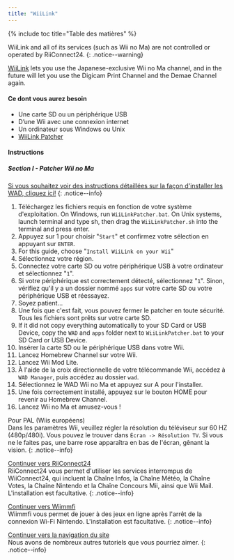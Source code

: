 ```yaml
---
title: "WiiLink"
---
```


{% include toc title="Table des matières" %}

WiiLink and all of its services (such as Wii no Ma) are not controlled or operated by RiiConnect24.
{: .notice--warning}

[WiiLink](https://wiilink24.com/) lets you use the Japanese-exclusive Wii no Ma channel, and in the future will let you use the Digicam Print Channel and the Demae Channel again.

#### Ce dont vous aurez besoin

* Une carte SD ou un périphérique USB
* D’une Wii avec une connexion internet
* Un ordinateur sous Windows ou Unix
* [WiiLink Patcher](https://github.com/WiiLink24/WiiLink24-Patcher/releases)

#### Instructions

##### Section I - Patcher Wii no Ma

[Si vous souhaitez voir des instructions détaillées sur la façon d'installer les WAD, cliquez ici!](wiimodlite)
{: .notice--info}

1. Téléchargez les fichiers requis en fonction de votre système d'exploitation. On Windows, run `WiiLinkPatcher.bat`. On Unix systems, launch terminal and type sh, then drag the `WiiLinkPatcher.sh` into the terminal and press enter.
2. Appuyez sur 1 pour choisir "`Start`" et confirmez votre sélection en appuyant sur `ENTER`.
3. For this guide, choose "`Install WiiLink on your Wii`"
4. Sélectionnez votre région.
5. Connectez votre carte SD ou votre périphérique USB à votre ordinateur et sélectionnez "`1`".
6. Si votre périphérique est correctement détecté, sélectionnez "`1`". Sinon, vérifiez qu'il y a un dossier nommé `apps` sur votre carte SD ou votre périphérique USB et réessayez.
7. Soyez patient...
8. Une fois que c'est fait, vous pouvez fermer le patcher en toute sécurité. Tous les fichiers sont prêts sur votre carte SD.
9. If it did not copy everything automatically to your SD Card or USB Device, copy the `WAD` and `apps` folder next to `WiiLinkPatcher.bat` to your SD Card or USB Device.
10. Insérer la carte SD ou le périphérique USB dans votre Wii.
11. Lancez Homebrew Channel sur votre Wii.
12. Lancez Wii Mod Lite.
13. À l'aide de la croix directionnelle de votre télécommande Wii, accédez à `WAD Manager`, puis accédez au dossier `wad`.
14. Sélectionnez le WAD Wii no Ma et appuyez sur A pour l'installer.
15. Une fois correctement installé, appuyez sur le bouton HOME pour revenir au Homebrew Channel.
16. Lancez Wii no Ma et amusez-vous !

Pour PAL (Wiis européens)<br> Dans les paramètres Wii, veuillez régler la résolution du téléviseur sur 60 HZ (480p/480i). Vous pouvez le trouver dans `Écran -> Résolution TV`. Si vous ne le faites pas, une barre rose apparaîtra en bas de l'écran, gênant la vision.
{: .notice--info}

[ Continuer vers RiiConnect24 ](riiconnect24) <br> RiiConnect24 vous permet d'utiliser les services interrompus de WiiConnect24, qui incluent la Chaîne Infos, la Chaîne Météo, la Chaîne Votes, la Chaîne Nintendo et la Chaîne Concours Mii, ainsi que Wii Mail. L'installation est facultative.
{: .notice--info}

[Continuer vers Wiimmfi](wiimmfi)<br> Wiimmfi vous permet de jouer à des jeux en ligne après l'arrêt de la connexion Wi-Fi Nintendo. L'installation est facultative.
{: .notice--info}

[Continuer vers la navigation du site](site-navigation)<br> Nous avons de nombreux autres tutoriels que vous pourriez aimer.
{: .notice--info}
